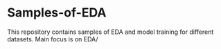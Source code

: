 # Samples-of-EDA
This repository contains samples of EDA and model training for different datasets. Main focus is on EDA/
